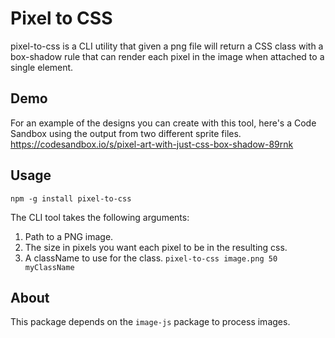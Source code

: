 # Pixel to CSS

pixel-to-css is a CLI utility that given a png file will return a CSS class with a box-shadow rule that can render each pixel in the image when attached to a single element.

## Demo
For an example of the designs you can create with this tool, here's a Code Sandbox using the output from two different sprite files.
https://codesandbox.io/s/pixel-art-with-just-css-box-shadow-89rnk

## Usage

`npm -g install pixel-to-css`

The CLI tool takes the following arguments:
1. Path to a PNG image.
2. The size in pixels you want each pixel to be in the resulting css.
3. A className to use for the class.
`pixel-to-css image.png 50 myClassName`

## About

This package depends on the `image-js` package to process images.
